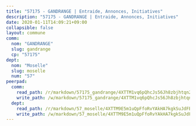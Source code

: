 ```yaml
---
title: "57175 - GANDRANGE | Entraide, Annonces, Initiatives"
description: "57175 - GANDRANGE | Entraide, Annonces, Initiatives"
date: 2020-01-11T14:09:21+09:00
collapsible: false
layout: commune
comm:
  nom: "GANDRANGE"
  slug: gandrange
  cp: "57175"
dept:
  nom: "Moselle"
  slug: moselle
  num: "57"
peerpad:
  comm:
    read_path: /r/markdown/57175_gandrange/4XTTM1vq6pQhcJs56Jh8zbjhtqn29AYnB6fr5P7zUaaZqDu6S
    write_path: /w/markdown/57175_gandrange/4XTTM1vq6pQhcJs56Jh8zbjhtqn29AYnB6fr5P7zUaaZqDu6S-K3TgTxjuNdETKnM4KCYf37Lu9Vso5LAvhzEhwQJWmjYFTZMCyfighEEGZpGtE2dLzpazy7zevvD97DQy7mier8KM2UUVWguKJUATndMDcYV11J1fMVowP9me6Hext9Dg1i9kBEyg
  dept:
    read_path: /r/markdown/57_moselle/4XTTM9E5m1uQpFfoRvYAkHA7kgkSuJdFBSCmoLnZ6YvxmqAKj
    write_path: /w/markdown/57_moselle/4XTTM9E5m1uQpFfoRvYAkHA7kgkSuJdFBSCmoLnZ6YvxmqAKj-K3TgTxpsRhjGfb3pJqDaX4rYTLkyLoK3BLA4awBfhTSCoyNhResrhhmfsEF8aKnccedt5XoBzWeRYfKxQxNKv71ETcpGharLRE7rdgTKY3uSaW3Du2dz8v23YEY268mfYmweTFnR
---
```


